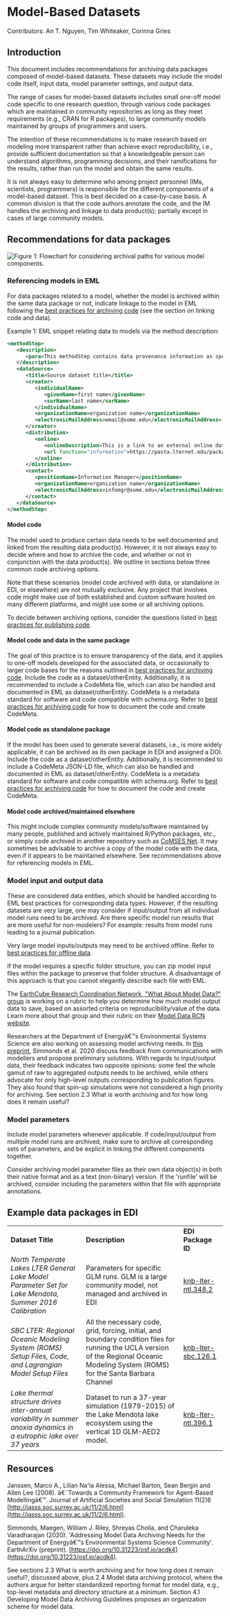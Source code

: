 # Model-Based Datasets

Contributors: An T. Nguyen, Tim Whiteaker, Corinna Gries


## Introduction

This document includes recommendations for archiving data packages composed of model-based datasets. These datasets may include the model code itself, input data, model parameter settings, and output data.

The range of cases for model-based datasets includes small one-off model code specific to one research question, through various code packages which are maintained in community repositories as long as they meet requirements (e.g., CRAN for R packages), to large community models maintained by groups of programmers and users.

The intention of these recommendations is to make research based on modeling more transparent rather than achieve exact reproducibility, i.e., provide sufficient documentation so that a knowledgeable person can understand algorithms, programming decisions, and their ramifications for the results, rather than run the model and obtain the same results.

It is not always easy to determine who among project personnel (IMs, scientists, programmers) is responsible for the different components of a model-based dataset. This is best decided on a case-by-case basis. A common division is that the code authors annotate the code, and the IM handles the archiving and linkage to data product(s); partially except in cases of large community models.


## Recommendations for data packages


![Figure 1: Flowchart for considering archival paths for various model components.](../images/model_datasets.png "model data management flowchart")





### Referencing models in EML

For data packages related to a model, whether the model is archived within the same data package or not, indicate linkage to the model in EML following the [best practices for archiving code](code.html) (see the section on linking code and data).

Example 1: EML snippet relating data to models via the method description:


```xml
<methodStep>
   <description>
      <para>This methodStep contains data provenance information as specified in the LTER EML Best Practices. Each dataSource element here lists entity-specific information and links to source data used in the creation of this derivative data package.</para>
   </description>
   <dataSource>
      <title>Source dataset title</title>
      <creator>
         <individualName>
            <givenName>first name</givenName>
            <surName>last name</surName>
         </individualName>
         <organizationName>organization name</organizationName>
         <electronicMailAddress>email@some.edu</electronicMailAddress>
      </creator>
      <distribution>
         <online>
            <onlineDescription>This is a link to an external online data resource (describe resource and repository location).</onlineDescription>
            <url function="information">https://pasta.lternet.edu/package/metadata/eml/knb-lter-ntl/80/2</url>
         </online>
      </distribution>
      <contact>
         <positionName>Information Manager</positionName>
         <organizationName>organization name</organizationName>
         <electronicMailAddress>infomgr@some.edu</electronicMailAddress>
      </contact>
   </dataSource>
</methodStep>
```



#### Model code

The model used to produce certain data needs to be well documented and linked from the resulting data product(s). However, it is not always easy to decide where and how to archive the code, and whether or not in conjunction with the data product(s). We outline in sections below three common code archiving options.

Note that these scenarios (model code archived with data, or standalone in EDI, or elsewhere) are not mutually exclusive. Any project that involves code might make use of both established and custom software hosted on many different platforms, and might use some or all archiving options.

To decide between archiving options, consider the questions listed in [best practices for publishing code](code.html).


#### Model code and data in the same package

The goal of this practice is to ensure transparency of the data, and it applies to one-off models developed for the associated data, or occasionally to larger code bases for the reasons outlined in [best practices for archiving code](code.html). Include the code as a dataset/otherEntity. Additionally, it is recommended to include a CodeMeta file, which can also be handled and documented in EML as dataset/otherEntity. CodeMeta is a metadata standard for software and code compatible with schema.org. Refer to [best practices for archiving code](code.html) for how to document the code and create CodeMeta.


#### Model code as standalone package

If the model has been used to generate several datasets, i.e., is more widely applicable, it can be archived as its own package in EDI and assigned a DOI. Include the code as a dataset/otherEntity. Additionally, it is recommended to include a CodeMeta JSON-LD file, which can also be handled and documented in EML as dataset/otherEntity. CodeMeta is a metadata standard for software and code compatible with schema.org. Refer to [best practices for archiving code](code.html) for how to document the code and create CodeMeta.


#### Model code archived/maintained elsewhere

This might include complex community models/software maintained by many people, published and actively maintained R/Python packages, etc., or simply code archived in another repository such as [CoMSES Net](https://www.comses.net/).   It may sometimes be advisable to archive a copy of the model code with the data, even if it appears to be maintained elsewhere. See recommendations above for referencing models in EML.


### Model input and output data

These are considered data entities, which should be handled according to EML best practices for corresponding data types. However, if the resulting datasets are very large, one may consider if input/output from all individual model runs need to be archived. Are there specific model run results that are more useful for non-modelers? For example: results from model runs leading to a journal publication. 

Very large model inputs/outputs may need to be archived offline. Refer to [best practices for offline data](large-data-sets.html).

If the model requires a specific folder structure, you can zip model input files within the package to preserve that folder structure. A disadvantage of this approach is that you cannot elegantly describe each file with EML.

The [EarthCube Research Coordination Network, "What About Model Data?" group](https://modeldatarcn.github.io/#project-description) is working on a rubric to help you determine how much model output data to save, based on assorted criteria on reproducibility/value of the data.  Learn more about that group and their rubric on their [Model Data RCN website](https://modeldatarcn.github.io/).

Researchers at the Department of Energyâ€™s Environmental Systems Science are also working on assessing model archiving needs. In [this preprint](https://eartharxiv.org/repository/view/260/), Simmonds et al. 2020 discuss feedback from communications with modellers and propose preliminary solutions. With regards to input/output data, their feedback indicates two opposite opinions: some feel the whole gamut of raw to aggregated outputs needs to be archived, while others advocate for only high-level outputs corresponding to publication figures. They also found that spin-up simulations were not considered a high priority for archiving. See section 2.3 What is worth archiving and for how long does it remain useful?


### Model parameters

Include model parameters whenever applicable. If code/input/output from multiple model runs are archived, make sure to archive all corresponding sets of parameters, and be explicit in linking the different components together.

Consider archiving model parameter files as their own data object(s) in both their native format and as a text (non-binary) version. If the 'runfile' will be archived, consider including the parameters within that file with appropriate annotations.


## Example data packages in EDI


<table>
  <tr>
   <td><strong>Dataset Title</strong>
   </td>
   <td><strong>Description</strong>
   </td>
   <td><strong>EDI Package ID</strong>
   </td>
  </tr>
  <tr>
   <td><em>North Temperate Lakes LTER General Lake Model Parameter Set for Lake Mendota, Summer 2016 Calibration</em>
   </td>
   <td>Parameters for specific GLM runs. GLM is a large community model, not managed and archived in EDI
   </td>
   <td><a href="https://portal.edirepository.org/nis/mapbrowse?packageid=knb-lter-ntl.348.2">knb-lter-ntl.348.2</a>
   </td>
  </tr>
  <tr>
   <td><em>SBC LTER: Regional Oceanic Modeling System (ROMS) Setup Files, Code, and Lagrangian Model Setup Files</em>
   </td>
   <td>All the necessary code, grid, forcing, initial, and boundary condition files for running the UCLA version of the Regional Oceanic Modeling System (ROMS) for the Santa Barbara Channel
   </td>
   <td><a href="https://portal.edirepository.org/nis/mapbrowse?scope=knb-lter-sbc&identifier=126">knb-lter-sbc.126.1</a>
   </td>
  </tr>
  <tr>
   <td><em>Lake thermal structure drives inter-annual variability in summer anoxia dynamics in a eutrophic lake over 37 years</em>
   </td>
   <td>Dataset to run a 37-year simulation (1979-2015) of the Lake Mendota lake ecosystem using the vertical 1D GLM-AED2 model. 
   </td>
   <td><a href="https://portal.edirepository.org/nis/mapbrowse?scope=knb-lter-ntl&identifier=396">knb-lter-ntl.396.1</a>
   </td>
  </tr>
</table>



## Resources

Janssen, Marco A., Lilian Na'ia Alessa, Michael Barton, Sean Bergin and Allen Lee (2008). â€˜Towards a Community Framework for Agent-Based Modellingâ€™. Journal of Artificial Societies and Social Simulation 11(2)6 [http://jasss.soc.surrey.ac.uk/11/2/6.html](http://jasss.soc.surrey.ac.uk/11/2/6.html).

Simmonds, Maegen, William J. Riley, Shreyas Cholia, and Charuleka Varadharajan (2020). 'Addressing Model Data Archiving Needs for the Department of Energyâ€™s Environmental Systems Science Community'. EarthArXiv (preprint). [https://doi.org/10.31223/osf.io/acdk4](https://doi.org/10.31223/osf.io/acdk4). 

See sections 2.3 What is worth archiving and for how long does it remain useful?, discussed above, plus 2.4 Model data archiving protocol, where the authors argue for better standardized reporting format for model data, e.g., top-level metadata and directory structure at a minimum. Section 4.1 Developing Model Data Archiving Guidelines proposes an organization scheme for model data.  

